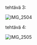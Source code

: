 tehtävä 3:

![IMG_2504](https://user-images.githubusercontent.com/128046458/228229760-d7affa87-3ba6-4e41-a4ab-044bd0e6617f.jpg)


tehtävä 4:

![IMG_2505](https://user-images.githubusercontent.com/128046458/228229710-061c6aa3-c490-4ba2-86cf-fc633476f909.jpg)
